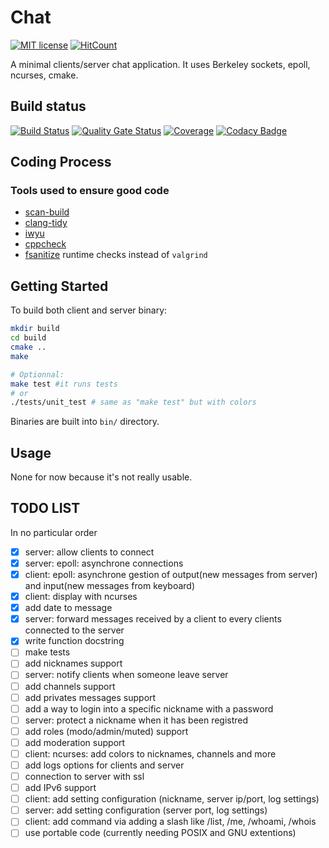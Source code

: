 # Chat
[![MIT license](https://img.shields.io/badge/License-MIT-blue.svg)](https://lbesson.mit-license.org/)
[![HitCount](http://hits.dwyl.io/corentinmusard/mini_cli_chat.svg)](http://hits.dwyl.io/corentinmusard/mini_cli_chat)

A minimal clients/server chat application.
It uses Berkeley sockets, epoll, ncurses, cmake.

## Build status
[![Build Status](https://www.travis-ci.org/corentinmusard/mini_cli_chat.svg?branch=master)](https://www.travis-ci.org/corentinmusard/mini_cli_chat)
[![Quality Gate Status](https://sonarcloud.io/api/project_badges/measure?project=corentinmusard_mini_cli_chat&metric=alert_status)](https://sonarcloud.io/dashboard?id=corentinmusard_mini_cli_chat)
[![Coverage](https://sonarcloud.io/api/project_badges/measure?project=corentinmusard_mini_cli_chat&metric=coverage)](https://sonarcloud.io/dashboard?id=corentinmusard_mini_cli_chat)
[![Codacy Badge](https://api.codacy.com/project/badge/Grade/0a07e19caa974f559eb7f2e901c311bb)](https://www.codacy.com/manual/corentinmusard/mini_cli_chat)

## Coding Process
### Tools used to ensure good code
-   [scan-build](//clang-analyzer.llvm.org/scan-build.html)
-   [clang-tidy](//clang.llvm.org/extra/clang-tidy/)
-   [iwyu](//github.com/include-what-you-use/include-what-you-use)
-   [cppcheck](//github.com/danmar/cppcheck)
-   [fsanitize](//clang.llvm.org/docs/AddressSanitizer.html) runtime checks instead of `valgrind`

## Getting Started
To build both client and server binary:
```sh
mkdir build
cd build
cmake ..
make

# Optionnal:
make test #it runs tests
# or
./tests/unit_test # same as "make test" but with colors
```
Binaries are built into `bin/` directory.

## Usage
None for now because it's not really usable.

## TODO LIST
In no particular order

-   [x] server: allow clients to connect
-   [x] server: epoll: asynchrone connections 
-   [x] client: epoll: asynchrone gestion of output(new messages from server) and input(new messages from keyboard)
-   [x] client: display with ncurses
-   [x] add date to message
-   [x] server: forward messages received by a client to every clients connected to the server
-   [x] write function docstring
-   [ ] make tests
-   [ ] add nicknames support
-   [ ] server: notify clients when someone leave server
-   [ ] add channels support
-   [ ] add privates messages support
-   [ ] add a way to login into a specific nickname with a password
-   [ ] server: protect a nickname when it has been registred
-   [ ] add roles (modo/admin/muted) support
-   [ ] add moderation support
-   [ ] client: ncurses: add colors to nicknames, channels and more
-   [ ] add logs options for clients and server
-   [ ] connection to server with ssl
-   [ ] add IPv6 support
-   [ ] client: add setting configuration (nickname, server ip/port, log settings)
-   [ ] server: add setting configuration (server port, log settings)
-   [ ] client: add command via adding a slash like /list, /me, /whoami, /whois
-   [ ] use portable code (currently needing POSIX and GNU extentions)
